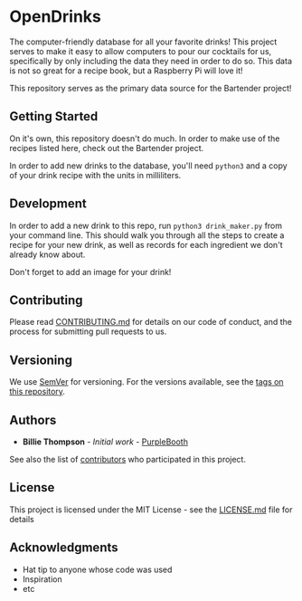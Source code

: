 # OpenDrinks

The computer-friendly database for all your favorite drinks! This project serves
to make it easy to allow computers to pour our cocktails for us, specifically
by only including the data they need in order to do so. This data is not so
great for a recipe book, but a Raspberry Pi will love it!

This repository serves as the primary data source for the Bartender project!

## Getting Started

On it's own, this repository doesn't do much. In order to make use of the
recipes listed here, check out the Bartender project.

In order to add new drinks to the database, you'll need `python3` and a copy
of your drink recipe with the units in milliliters.

## Development

In order to add a new drink to this repo, run `python3 drink_maker.py` from
your command line. This should walk you through all the steps to create a
recipe for your new drink, as well as records for each ingredient we don't
already know about.

Don't forget to add an image for your drink!

## Contributing

Please read [CONTRIBUTING.md](https://gist.github.com/PurpleBooth/b24679402957c63ec426) for details on our code of conduct, and the process for submitting pull requests to us.

## Versioning

We use [SemVer](http://semver.org/) for versioning. For the versions available, see the [tags on this repository](https://github.com/your/project/tags).

## Authors

* **Billie Thompson** - *Initial work* - [PurpleBooth](https://github.com/PurpleBooth)

See also the list of [contributors](https://github.com/your/project/contributors) who participated in this project.

## License

This project is licensed under the MIT License - see the [LICENSE.md](LICENSE.md) file for details

## Acknowledgments

* Hat tip to anyone whose code was used
* Inspiration
* etc
